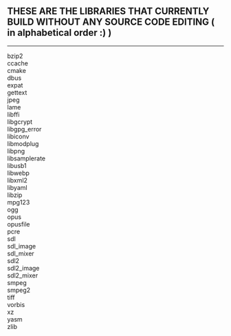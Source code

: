 ## THESE ARE THE LIBRARIES THAT CURRENTLY BUILD WITHOUT ANY SOURCE CODE EDITING ( in alphabetical order :) )

------------------------------------------------------------------------------------------------------------

bzip2 \
ccache \
cmake \
dbus \
expat \
gettext \
jpeg \
lame \
libffi \
libgcrypt \
libgpg_error \
libiconv \
libmodplug \
libpng \
libsamplerate \
libusb1 \
libwebp \
libxml2 \
libyaml \
libzip \
mpg123 \
ogg \
opus \
opusfile \
pcre \
sdl \
sdl_image \
sdl_mixer \
sdl2 \
sdl2_image \
sdl2_mixer \
smpeg \
smpeg2 \
tiff \
vorbis \
xz \
yasm \
zlib